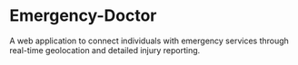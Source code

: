 # Emergency-Doctor
A web application to connect individuals with emergency services through real-time geolocation and detailed injury reporting.
